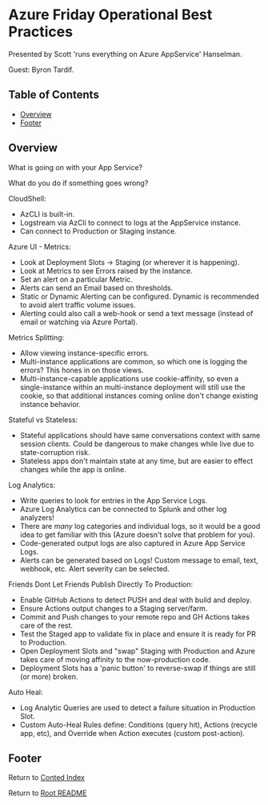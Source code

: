 # Azure Friday Operational Best Practices

Presented by Scott 'runs everything on Azure AppService' Hanselman.

Guest: Byron Tardif.

## Table of Contents

- [Overview](#overview)
- [Footer](#footer)

## Overview

What is going on with your App Service?

What do you do if something goes wrong?

CloudShell:

- AzCLI is built-in.
- Logstream via AzCli to connect to logs at the AppService instance.
- Can connect to Production or Staging instance.

Azure UI - Metrics:

- Look at Deployment Slots -> Staging (or wherever it is happening).
- Look at Metrics to see Errors raised by the instance.
- Set an alert on a particular Metric.
- Alerts can send an Email based on thresholds.
- Static or Dynamic Alerting can be configured. Dynamic is recommended to avoid alert traffic volume issues.
- Alerting could also call a web-hook or send a text message (instead of email or watching via Azure Portal).

Metrics Splitting:

- Allow viewing instance-specific errors.
- Multi-instance applications are common, so which one is logging the errors? This hones in on those views.
- Multi-instance-capable applications use cookie-affinity, so even a single-instance within an multi-instance deployment will still use the cookie, so that additional instances coming online don't change existing instance behavior.

Stateful vs Stateless:

- Stateful applications should have same conversations context with same session clients. Could be dangerous to make changes while live due to state-corruption risk.
- Stateless apps don't maintain state at any time, but are easier to effect changes while the app is online.

Log Analytics:

- Write queries to look for entries in the App Service Logs.
- Azure Log Analytics can be connected to Splunk and other log analyzers!
- There are _many_ log categories and individual logs, so it would be a good idea to get familiar with this (Azure doesn't solve that problem for you).
- Code-generated output logs are also captured in Azure App Service Logs.
- Alerts can be generated based on Logs! Custom message to email, text, webhook, etc. Alert severity can be selected.

Friends Dont Let Friends Publish Directly To Production:

- Enable GitHub Actions to detect PUSH and deal with build and deploy.
- Ensure Actions output changes to a Staging server/farm.
- Commit and Push changes to your remote repo and GH Actions takes care of the rest.
- Test the Staged app to validate fix in place and ensure it is ready for PR to Production.
- Open Deployment Slots and "swap" Staging with Production and Azure takes care of moving affinity to the now-production code.
- Deployment Slots has a 'panic button' to reverse-swap if things are still (or more) broken.

Auto Heal:

- Log Analytic Queries are used to detect a failure situation in Production Slot.
- Custom Auto-Heal Rules define: Conditions (query hit), Actions (recycle app, etc), and Override when Action executes (custom post-action).

## Footer

Return to [Conted Index](./conted-index.html)

Return to [Root README](../README.html)
